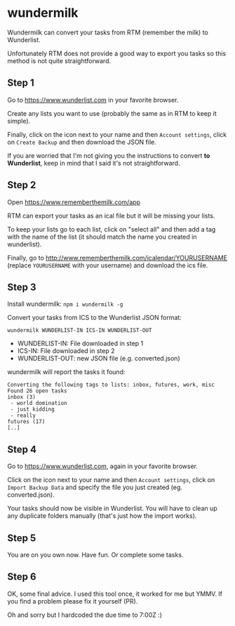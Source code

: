# wundermilk

Wundermilk can convert your tasks from RTM (remember the milk) to Wunderlist.

Unfortunately RTM does not provide a good way to export you tasks so this method is not quite straightforward.

## Step 1

Go to https://www.wunderlist.com in your favorite browser.

Create any lists you want to use (probably the same as in RTM to keep it simple).

Finally, click on the icon next to your name and then `Account settings`, click on `Create Backup` and then download the JSON file.

If you are worried that I'm not giving you the instructions to convert **to Wunderlist**, keep in mind that I said it's not straightforward.

## Step 2

Open https://www.rememberthemilk.com/app

RTM can export your tasks as an ical file but it will be missing your lists.

To keep your lists go to each list, click on "select all" and then add a tag with the name of the list (it should match the name you created in wunderlist).

Finally, go to http://www.rememberthemilk.com/icalendar/YOURUSERNAME (replace `YOURUSERNAME` with your username) and download the ics file.

## Step 3

Install wundermilk: `npm i wundermilk -g`

Convert your tasks from ICS to the Wunderlist JSON format:

```
wundermilk WUNDERLIST-IN ICS-IN WUNDERLIST-OUT
```

- WUNDERLIST-IN: File downloaded in step 1
- ICS-IN: File downloaded in step 2
- WUNDERLIST-OUT: new JSON file (e.g. converted.json)

wundermilk will report the tasks it found:

```
Converting the following tags to lists: inbox, futures, work, misc
Found 26 open tasks
inbox (3)
 - world domination
 - just kidding
 - really
futures (17)
[..]
```

## Step 4

Go to https://www.wunderlist.com, again in your favorite browser.

Click on the icon next to your name and then `Account settings`, click on `Import Backup Data` and specify the file you just created (eg. converted.json).

Your tasks should now be visible in Wunderlist. You will have to clean up any duplicate folders manually (that's just how the import works).

## Step 5

You are on you own now. Have fun. Or complete some tasks.

## Step 6

OK, some final advice. I used this tool once, it worked for me but YMMV. If you find a problem please fix it yourself (PR).

Oh and sorry but I hardcoded the due time to 7:00Z :)
